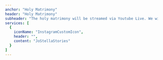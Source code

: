 ```yaml
---
anchor: "Holy Matrimony"
header: "Holy Matrimony"
subheader: "The holy matrimony will be streamed via Youtube Live. We will update this website with the link to the video later, and we will also post the updates on our Instagram with the link below:"
services: [
  {
    iconName: "InstagramCustomIcon",
    header: "",
    content: "JoStellaStories"
  }
]
---
```

